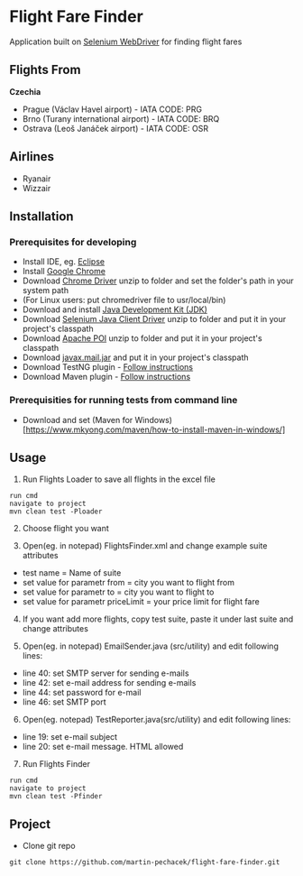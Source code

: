 # Flight Fare Finder
Application built on [Selenium WebDriver](http://www.seleniumhq.org/) for finding flight fares

## Flights From
**Czechia**
- Prague (Václav Havel airport) - IATA CODE: PRG
- Brno (Turany international airport) - IATA CODE: BRQ
- Ostrava (Leoš Janáček airport) - IATA CODE: OSR

## Airlines
- Ryanair
- Wizzair

## Installation

### Prerequisites for developing
- Install IDE, eg. [Eclipse](https://www.eclipse.org/downloads/download.php?file=/oomph/epp/oxygen/R/eclipse-inst-win64.exe)
- Install [Google Chrome](https://www.google.com/chrome/)
- Download [Chrome Driver](https://sites.google.com/a/chromium.org/chromedriver/downloads) unzip to folder and set the folder's path in your system path
- (For Linux users: put chromedriver file to usr/local/bin)
- Download and install [Java Development Kit (JDK)](http://www.oracle.com/technetwork/java/javase/downloads/index.html)
- Download [Selenium Java Client Driver](http://seleniumhq.org/download/) unzip to folder and put it in your project's classpath
- Download [Apache POI](http://poi.apache.org/download.html) unzip to folder and put it in your project's classpath
- Download [javax.mail.jar](https://javaee.github.io/javamail/#Download_JavaMail_Release) and put it in your project's classpath
- Download TestNG plugin - [Follow instructions](http://toolsqa.com/selenium-webdriver/install-testng/)
- Download Maven plugin - [Follow instructions](http://toolsqa.com/java/maven/how-to-install-maven-eclipse-ide/)

### Prerequisities for running tests from command line
- Download and set (Maven for Windows)[https://www.mkyong.com/maven/how-to-install-maven-in-windows/]

## Usage
1. Run Flights Loader to save all flights in the excel file
```{r, engine='sh'}
run cmd
navigate to project
mvn clean test -Ploader
```
2. Choose flight you want

3. Open(eg. in notepad) FlightsFinder.xml and change example suite attributes
- test name = Name of suite
- set value for parametr from = city you want to flight from
- set value for parametr to = city you want to flight to
- set value for parametr priceLimit = your price limit for flight fare

4. If you want add more flights, copy test suite, paste it under last suite and change attributes

5. Open(eg. in notepad) EmailSender.java (src/utility) and edit following lines:
- line 40: set SMTP server for sending e-mails
- line 42: set e-mail address for sending e-mails
- line 44: set password for e-mail
- line 46: set SMTP port

6. Open(eg. notepad) TestReporter.java(src/utility) and edit following lines:
- line 19: set e-mail subject
- line 20: set e-mail message. HTML allowed

7. Run Flights Finder
```{r, engine='sh'}
run cmd
navigate to project
mvn clean test -Pfinder
```

## Project
* Clone git repo
```{r, engine='sh'}
git clone https://github.com/martin-pechacek/flight-fare-finder.git
```
